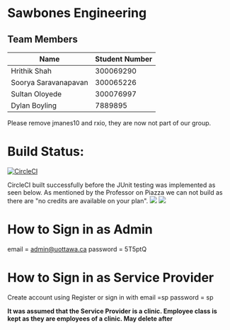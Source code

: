 # Sawbones Engineering

## Team Members

| Name | Student Number |
| --- | --- |
| Hrithik Shah | 300069290 |
| Soorya Saravanapavan | 300065226 |
| Sultan Oloyede | 300076997 |
| Dylan Boyling | 7889895 |

Please remove jmanes10 and rxio, they are now not part of our group.

# Build Status:
[![CircleCI](https://circleci.com/gh/professor-forward/project-sawbones_engineering/tree/f%2Fdeliverable03.svg?style=svg&circle-token=3e2bea451884276e8faa82ed09ca5e7628290049)](https://circleci.com/gh/professor-forward/project-sawbones_engineering/tree/f%2Fdeliverable03)

CircleCI built successfully before the JUnit testing was implemented as seen below. As mentioned by the Professor on Piazza we can not build as there are "no credits are available on your plan". 
![](https://i.imgur.com/2oCFDSh.png)
![](https://i.imgur.com/cgSZhVX.png)

# How to Sign in as Admin

email = admin@uottawa.ca
password = 5T5ptQ

# How to Sign in as Service Provider

Create account using Register
or sign in with 
email =sp
password = sp

**It was assumed that the Service Provider is a clinic. Employee class is kept as they are employees of a clinic. May delete after**
